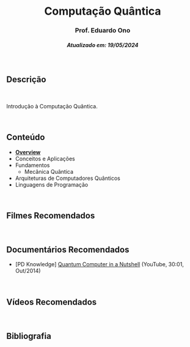 <h1 align="center">Computação Quântica</h1>
<h3 align="center">Prof. Eduardo Ono</h3>
<h5 align="center">Atualizado em: 19/05/2024</h5>

&nbsp;

## Descrição

&nbsp;

Introdução à Computação Quântica.

&nbsp;

## Conteúdo

* [__Overview__](./conteudo/)
* Conceitos e Aplicações
* Fundamentos
  * Mecânica Quântica
* Arquiteturas de Computadores Quânticos
* Linguagens de Programação

&nbsp;

## Filmes Recomendados

&nbsp;

## Documentários Recomendados

* [PD Knowledge] [Quantum Computer in a Nutshell](https://www.youtube.com/watch?v=0dXNmbiGPS4) (YouTube, 30:01, Out/2014)

&nbsp;

## Vídeos Recomendados

&nbsp;

## Bibliografia

&nbsp;
